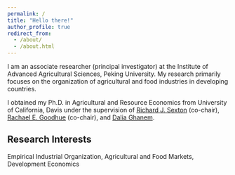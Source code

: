 ```yaml
---
permalink: /
title: "Hello there!"
author_profile: true
redirect_from: 
  - /about/
  - /about.html
---
```


I am an associate researcher (principal investigator) at the Institute of Advanced Agricultural Sciences, Peking University. My research primarily focuses on the organization of agricultural and food industries in developing countries.

I obtained my Ph.D. in Agricultural and Resource Economics from University of California, Davis under the supervision of [Richard J. Sexton](https://are.ucdavis.edu/people/faculty/richard-sexton/) (co-chair), [Rachael E. Goodhue](https://are.ucdavis.edu/people/faculty/rachael-goodhue/) (co-chair), and [Dalia Ghanem](https://are.ucdavis.edu/people/faculty/dalia-ghanem/). 

Research Interests
------
Empirical Industrial Organization, Agricultural and Food Markets, Development Economics


